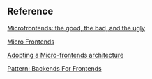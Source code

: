 

## Reference

[Microfrontends: the good, the bad, and the ugly](https://zendev.com/2019/06/17/microfrontends-good-bad-ugly.html?utm_source=ZHShareTargetIDMore&utm_medium=social&utm_oi=29922768715776)

[Micro Frontends](https://martinfowler.com/articles/micro-frontends.html)

[Adopting a Micro-frontends architecture](https://medium.com/dazn-tech/adopting-a-micro-frontends-architecture-e283e6a3c4f3)

[Pattern: Backends For Frontends](https://samnewman.io/patterns/architectural/bff/)